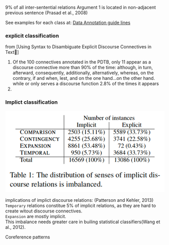 9% of all inter-sentential relations Argument 1 is located in non-adjacent previous sentence (Prasad et al., 2008)

See examples for each class at: 
[Data Annotation guide lines](https://www.seas.upenn.edu/~pdtb/PDTBAPI/pdtb-annotation-manual.pdf)



### explicit classification
from [Using Syntax to Disambiguate Explicit Discourse Connectives in Text]
1. Of the 100 connectives annotated in the PDTB,
only 11 appear as a discourse connective more
than 90% of the time: although, in turn, afterward,
consequently, additionally, alternatively,
whereas, on the contrary, if and when, lest, and on
the one hand...on the other hand.\
while or only serves a discourse function
2.8% of the times it appears
2. 
### Implict classification
![pic](images/brown_cluster_data.png)

implications of implict discourse relations: (Patterson and
Kehler, 2013)\
`Temporary` relations constitue 5% of implicit relations, as they are hard to create witout discourse connectives.\
`Expansion` are mostly implicit.\
This imbalance needs greater care in builing statistical classifiers(Wang et al., 2012).

Coreference patterns